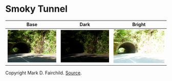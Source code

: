 # Smoky Tunnel

| Base | Dark | Bright |
|:--:|:--:|:--:|
| ![base](6.jpg) | ![dark](3.jpg) | ![bright](9.jpg) |

Copyright Mark D. Fairchild. [Source](http://rit-mcsl.org/fairchild//HDR.html).